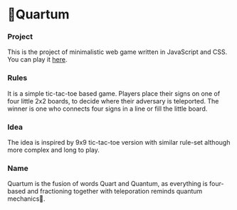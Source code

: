 # 🔮Quartum

### Project
This is the project of minimalistic web game written
in JavaScript and CSS. You can play it [here](https://kubickipi314.github.io/Quartum/).

### Rules
It is a simple tic-tac-toe based game. Players place their signs
on one of four little 2x2 boards, to decide where their adversary
is teleported. The winner is one who connects four signs in a line
or fill the little board.

### Idea
The idea is inspired by 9x9 tic-tac-toe version with
similar rule-set although more complex and long to play.

### Name
Quartum is the fusion of words Quart and Quantum, as everything
is four-based and fractioning together with teleporation
reminds quantum mechanics🔮.
